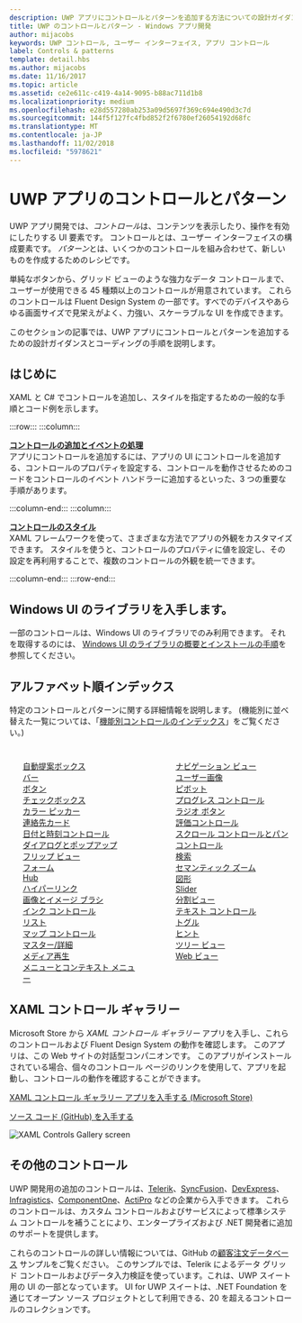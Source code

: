 ```yaml
---
description: UWP アプリにコントロールとパターンを追加する方法についての設計ガイダンスとコーディングの手順を説明します。 アプリで使用できる 45 種類以上の強力なコントロールを紹介します。
title: UWP のコントロールとパターン - Windows アプリ開発
author: mijacobs
keywords: UWP コントロール, ユーザー インターフェイス, アプリ コントロール
label: Controls & patterns
template: detail.hbs
ms.author: mijacobs
ms.date: 11/16/2017
ms.topic: article
ms.assetid: ce2e611c-c419-4a14-9095-b88ac711d1b8
ms.localizationpriority: medium
ms.openlocfilehash: e28d557280ab253a09d5697f369c694e490d3c7d
ms.sourcegitcommit: 144f5f127fc4fbd852f2f6780ef26054192d68fc
ms.translationtype: MT
ms.contentlocale: ja-JP
ms.lasthandoff: 11/02/2018
ms.locfileid: "5978621"
---
```

# <a name="controls-and-patterns-for-uwp-apps"></a>UWP アプリのコントロールとパターン
 

UWP アプリ開発では、<i>コントロール</i>は、コンテンツを表示したり、操作を有効にしたりする UI 要素です。 コントロールとは、ユーザー インターフェイスの構成要素です。 <i>パターン</i>とは、いくつかのコントロールを組み合わせて、新しいものを作成するためのレシピです。

単純なボタンから、グリッド ビューのような強力なデータ コントロールまで、ユーザーが使用できる 45 種類以上のコントロールが用意されています。  これらのコントロールは Fluent Design System の一部です。すべでのデバイスやあらゆる画面サイズで見栄えがよく、力強い、スケーラブルな UI を作成できます。 

このセクションの記事では、UWP アプリにコントロールとパターンを追加するための設計ガイダンスとコーディングの手順を説明します。 

## <a name="intro"></a>はじめに

XAML と C# でコントロールを追加し、スタイルを指定するための一般的な手順とコード例を示します。

:::row:::
    :::column:::
      <p><b><a href="controls-and-events-intro.md">コントロールの追加とイベントの処理</a></b> <br/>
アプリにコントロールを追加するには、アプリの UI にコントロールを追加する、コントロールのプロパティを設定する、コントロールを動作させるためのコードをコントロールのイベント ハンドラーに追加するといった、3 つの重要な手順があります。</p>
    :::column-end:::
    :::column:::
      <p><b><a href="xaml-styles.md">コントロールのスタイル</a></b> <br/>
XAML フレームワークを使って、さまざまな方法でアプリの外観をカスタマイズできます。 スタイルを使うと、コントロールのプロパティに値を設定し、その設定を再利用することで、複数のコントロールの外観を統一できます。</p>
    :::column-end:::
:::row-end:::

## <a name="get-the-windows-ui-library"></a>Windows UI のライブラリを入手します。
一部のコントロールは、Windows UI のライブラリでのみ利用できます。 それを取得するのには、 [Windows UI のライブラリの概要とインストールの手順](/uwp/toolkits/winui/)を参照してください。

## <a name="alphabetical-index"></a>アルファベット順インデックス 

特定のコントロールとパターンに関する詳細情報を説明します。 (機能別に並べ替えた一覧については、「<a href="controls-by-function.md">機能別コントロールのインデックス</a>」をご覧ください。)

<div style="column-count: 2; column-gap: 40px; margin-top: 40px;" >
<ul style="margin-top: 0px; padding-top: 0px; list-style-type: none;">
<li style="list-style-type: none;"><a href="auto-suggest-box.md">自動提案ボックス</a></li>

<li style="list-style-type: none;"><a href="app-bars.md">バー</a></li>

<li style="list-style-type: none;"><a href="buttons.md">ボタン</a></li>

<li style="list-style-type: none;"><a href="checkbox.md">チェックボックス </a></li>

<li style="list-style-type: none;"><a href="color-picker.md">カラー ピッカー</a></li>

<li style="list-style-type: none;"><a href="contact-card.md">連絡先カード</a></li>

<li style="list-style-type: none;"><a href="date-and-time.md">日付と時刻コントロール</a></li>

<li style="list-style-type: none;"><a href="dialogs-and-flyouts/index.md">ダイアログとポップアップ</a></li>

<li style="list-style-type: none;"><a href="flipview.md">フリップ ビュー</a></li>

<li style="list-style-type: none;"><a href="forms.md">フォーム</a></li>

<li style="list-style-type: none;"><a href="hub.md">Hub</a></li>

<li style="list-style-type: none;"><a href="hyperlinks.md">ハイパーリンク</a></li>

<li style="list-style-type: none;"><a href="images-imagebrushes.md">画像とイメージ ブラシ</a></li>

<li style="list-style-type: none;"><a href="inking-controls.md">インク コントロール</a></li>

<li style="list-style-type: none;"><a href="lists.md">リスト</a></li>

<li style="list-style-type: none;"><a href="../../maps-and-location/controls-map.md">マップ コントロール</a></li>

<li style="list-style-type: none;"><a href="master-details.md">マスター/詳細</a></li>

<li style="list-style-type: none;"><a href="media-playback.md">メディア再生</a></li>

<li style="list-style-type: none;"><a href="menus.md">メニューとコンテキスト メニュー</a></li>

<li style="list-style-type: none;"><a href="navigationview.md">ナビゲーション ビュー</a></li>

<li style="list-style-type: none;"><a href="person-picture.md">ユーザー画像</a></li>

<li style="list-style-type: none;"><a href="pivot.md">ピボット</a></li>

<li style="list-style-type: none;"><a href="progress-controls.md">プログレス コントロール</a></li>

<li style="list-style-type: none;"><a href="radio-button.md">ラジオ ボタン</a></li>

<li style="list-style-type: none;"><a href="rating.md">評価コントロール</a></li>

<li style="list-style-type: none;"><a href="scroll-controls.md">スクロール コントロールとパン コントロール</a></li>

<li style="list-style-type: none;"><a href="search.md">検索</a></li>

<li style="list-style-type: none;"><a href="semantic-zoom.md">セマンティック ズーム</a></li>

<li style="list-style-type: none;"><a href="shapes.md">図形</a></li>

<li style="list-style-type: none;"><a href="slider.md">Slider</a></li>

<li style="list-style-type: none;"><a href="split-view.md">分割ビュー</a></li>

<li style="list-style-type: none;"><a href="text-controls.md">テキスト コントロール</a></li>


<li style="list-style-type: none;"><a href="toggles.md">トグル</a></li>
<li style="list-style-type: none;"><a href="tooltips.md">ヒント</a></li>

<li style="list-style-type: none;"><a href="tree-view.md">ツリー ビュー</a></li>

<li style="list-style-type: none;"><a href="web-view.md">Web ビュー</a></li>
</ul>
</div>

## <a name="xaml-controls-gallery"></a>XAML コントロール ギャラリー

Microsoft Store から _XAML コントロール ギャラリー_ アプリを入手し、これらのコントロールおよび Fluent Design System の動作を確認します。 このアプリは、この Web サイトの対話型コンパニオンです。 このアプリがインストールされている場合、個々のコントロール ページのリンクを使用して、アプリを起動し、コントロールの動作を確認することができます。

<a href="https://www.microsoft.com/store/productId/9MSVH128X2ZT">XAML コントロール ギャラリー アプリを入手する (Microsoft Store)</a>

<a href="https://github.com/Microsoft/Windows-universal-samples/tree/master/Samples/XamlUIBasics">ソース コード (GitHub) を入手する</a>

<img src="images/xaml-controls-gallery.png" alt="XAML Controls Gallery screen" />

## <a name="additional-controls"></a>その他のコントロール

UWP 開発用の追加のコントロールは、<a href="http://www.telerik.com/">Telerik</a>、<a href="https://www.syncfusion.com/products/uwp">SyncFusion</a>、<a href="https://www.devexpress.com/Products/NET/Controls/Win10Apps/">DevExpress</a>、<a href="http://www.infragistics.com/products/universal-windows-platform">Infragistics</a>、<a href="https://www.componentone.com/Studio/Platform/UWP">ComponentOne</a>、<a href="http://www.actiprosoftware.com/products/controls/universal">ActiPro</a> などの企業から入手できます。 これらのコントロールは、カスタム コントロールおよびサービスによって標準システム コントロールを補うことにより、エンタープライズおよび .NET 開発者に追加のサポートを提供します。  

これらのコントロールの詳しい情報については、GitHub の<a href="https://github.com/Microsoft/Windows-appsample-customers-orders-database">顧客注文データベース</a> サンプルをご覧ください。 このサンプルでは、Telerik によるデータ グリッド コントロールおよびデータ入力検証を使っています。これは、UWP スイート用の UI の一部となっています。 UI for UWP スイートは、.NET Foundation を通じてオープン ソース プロジェクトとして利用できる、20 を超えるコントロールのコレクションです。
